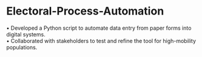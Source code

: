 # Electoral-Process-Automation
• Developed a Python script to automate data entry from paper forms into digital systems.      
• Collaborated with stakeholders to test and refine the tool for high-mobility populations.
